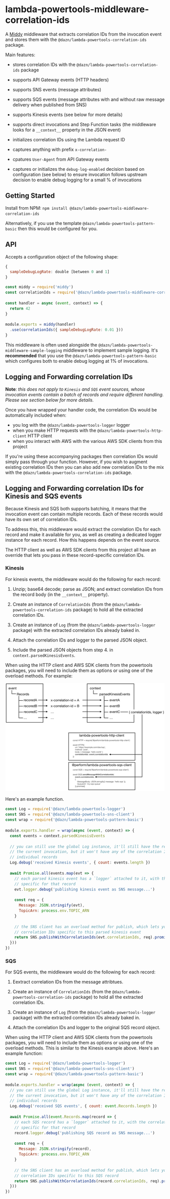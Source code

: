 # lambda-powertools-middleware-correlation-ids

A [Middy](https://github.com/middyjs/middy) middleware that extracts correlation IDs from the invocation event and stores them with the `@dazn/lambda-powertools-correlation-ids` package.

Main features:

* stores correlation IDs with the `@dazn/lambda-powertools-correlation-ids` package

* supports API Gateway events (HTTP headers)

* supports SNS events (message attributes)

* supports SQS events (message attributes with and without raw message delivery when published from SNS)

* supports Kinesis events (see below for more details)

* supports direct invocations and Step Function tasks (the middleware looks for a `__context__` property in the JSON event)

* initializes correlation IDs using the Lambda request ID

* captures anything with prefix `x-correlation-`

* cpatures `User-Agent` from API Gateway events

* captures or initializes the `debug-log-enabled` decision based on configuration (see below) to ensure invocation follows upstream decision to enable debug logging for a small % of invocations

## Getting Started

Install from NPM: `npm install @dazn/lambda-powertools-middleware-correlation-ids`

Alternatively, if you use the template `@dazn/lambda-powertools-pattern-basic` then this would be configured for you.

## API

Accepts a configuration object of the following shape:

```js
{
  sampleDebugLogRate: double [between 0 and 1]
}
```

```js
const middy = require('middy')
const correlationIds = require('@dazn/lambda-powertools-middleware-correlation-ids')

const handler = async (event, context) => {
  return 42
}

module.exports = middy(handler)
  .use(correlationIds({ sampleDebugLogRate: 0.01 }))
}
```

This middleware is often used alongside the `@dazn/lambda-powertools-middleware-sample-logging` middleware to implement sample logging. It's **recommended** that you use the `@dazn/lambda-powertools-pattern-basic` which configures both to enable debug logging at 1% of invocations.

## Logging and Forwarding correlation IDs

**Note**: *this does not apply to `Kinesis` and `SQS` event sources, whose invocation events contain a batch of records and require different handling. Please see section below for more details.*

Once you have wrapped your handler code, the correlation IDs would be automatically included when:

* you log with the `@dazn/lambda-powertools-logger` logger
* when you make HTTP requests with the `@dazn/lambda-powertools-http-client` HTTP client
* when you interact with AWS with the various AWS SDK clients from this project

If you're using these accompanying packages then correlation IDs would simply pass through your function. However, if you wish to augment existing correlation IDs then you can also add new correlation IDs to the mix with the `@dazn/lambda-powertools-correlation-ids` package.

## Logging and Forwarding correlation IDs for Kinesis and SQS events

Because Kinesis and SQS both supports batching, it means that the invocation event can contain multiple records. Each of these records would have its own set of correlation IDs.

To address this, this middleware would extract the correlation IDs for each record and make it available for you, as well as creating a dedicated logger instance for each record. How this happens depends on the event source.

The HTTP client as well as AWS SDK clients from this project all have an override that lets you pass in these record-specific correlation IDs.

### Kinesis

For kinesis events, the middleware would do the following for each record:

1. Unzip; base64 decode; parse as JSON; and extract correlation IDs from the record body (in the `__context__` property).

2. Create an instance of `CorrelationIds` (from the `@dazn/lambda-powertools-correlation-ids` package) to hold all the extracted correlation IDs.

3. Create an instance of `Log` (from the `@dazn/lambda-powertools-logger` package) with the extracted correlation IDs already baked in.

4. Attach the correlation IDs and logger to the parsed JSON object.

5. Include the parsed JSON objects from step 4. in `context.parsedKinesisEvents`.

When using the HTTP client and AWS SDK clients from the powertools packages, you will need to include them as options or using one of the overload methods. For example:

![](docs/images/kinesis_middleware_illustrated.png)

Here's an example function.

```javascript
const Log = require('@dazn/lambda-powertools-logger')
const SNS = require('@dazn/lambda-powertools-sns-client')
const wrap = require('@dazn/lambda-powertools-pattern-basic')

module.exports.handler = wrap(async (event, context) => {
  const events = context.parsedKinesisEvents

  // you can still use the global Log instance, it'll still have the request ID for
  // the current invocation, but it won't have any of the correlation IDs for the
  // individual records
  Log.debug('received Kinesis events', { count: events.length })

  await Promise.all(events.map(evt => {
    // each parsed kinesis event has a `logger` attached to it, with the correlation IDs
    // specific for that record
    evt.logger.debug('publishing kinesis event as SNS message...')

    const req = {
      Message: JSON.stringify(evt),
      TopicArn: process.env.TOPIC_ARN
    }

    // the SNS client has an overload method for publish, which lets you pass the
    // correlation IDs specific to this parsed kinesis event
    return SNS.publishWithCorrelationIds(evt.correlationIds, req).promise()
  }))
})
```

### SQS

For SQS events, the middleware would do the following for each record:

1. Eextract correlation IDs from the message attribtues.

2. Create an instance of `CorrelationIds` (from the `@dazn/lambda-powertools-correlation-ids` package) to hold all the extracted correlation IDs.

3. Create an instance of `Log` (from the `@dazn/lambda-powertools-logger` package) with the extracted correlation IDs already baked in.

4. Attach the correlation IDs and logger to the original SQS record object.

When using the HTTP client and AWS SDK clients from the powertools packages, you will need to include them as options or using one of the overload methods. This is similar to the Kinesis example above. Here's an example function:

```javascript
const Log = require('@dazn/lambda-powertools-logger')
const SNS = require('@dazn/lambda-powertools-sns-client')
const wrap = require('@dazn/lambda-powertools-pattern-basic')

module.exports.handler = wrap(async (event, context) => {
  // you can still use the global Log instance, it'll still have the request ID for
  // the current invocation, but it won't have any of the correlation IDs for the
  // individual records
  Log.debug('received SQS events', { count: event.Records.length })

  await Promise.all(event.Records.map(record => {
    // each SQS record has a `logger` attached to it, with the correlation IDs
    // specific for that record
    record.logger.debug('publishing SQS record as SNS message...')

    const req = {
      Message: JSON.stringify(record),
      TopicArn: process.env.TOPIC_ARN
    }

    // the SNS client has an overload method for publish, which lets you pass the
    // correlation IDs specific to this SQS record
    return SNS.publishWithCorrelationIds(record.correlationIds, req).promise()
  }))
})
```
